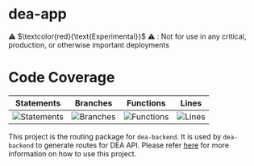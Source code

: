 # dea-app

⚠️ $\textcolor{red}{\text{Experimental}}$ ⚠️ : Not for use in any critical, production, or otherwise important deployments

# Code Coverage

| Statements                                                                         | Branches                                                                      | Functions                                                                        | Lines                                                                   |
| ---------------------------------------------------------------------------------- | ----------------------------------------------------------------------------- | -------------------------------------------------------------------------------- | ----------------------------------------------------------------------- |
| ![Statements](https://img.shields.io/badge/statements-54.65%25-red.svg?style=flat) | ![Branches](https://img.shields.io/badge/branches-35.15%25-red.svg?style=flat) | ![Functions](https://img.shields.io/badge/functions-58.44%25-red.svg?style=flat) | ![Lines](https://img.shields.io/badge/lines-53.58%25-red.svg?style=flat) |


This project is the routing package for `dea-backend`. It is used by `dea-backend` to generate routes for DEA API. Please refer [here](../dea-backend/README.md) for more information on how to use this project.
